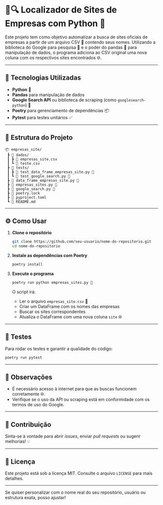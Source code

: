 
# 🏢🔍 Localizador de Sites de Empresas com Python 🐍

Este projeto tem como objetivo automatizar a busca de sites oficiais de empresas a partir de um arquivo CSV 📄 contendo seus nomes. Utilizando a biblioteca do Google para pesquisa 🔎 e o poder do pandas 🐼 para manipulação de dados, o programa adiciona ao CSV original uma nova coluna com os respectivos sites encontrados 🌐.

---

## 🚀 Tecnologias Utilizadas

- **Python** 🐍  
- **Pandas** para manipulação de dados  
- **Google Search API** ou biblioteca de scraping (como `googlesearch-python`) 🔎  
- **Poetry** para gerenciamento de dependências 📦  
- **Pytest** para testes unitários ✅

---

## 📁 Estrutura do Projeto

```
📦 empresas_site/
 ┣ 📂 dados/
 ┃ ┣ 📄 empresas_site.csv
 ┃ ┗ 📄 teste.csv
 ┣ 📂 tests/
 ┃ ┣ 📄 test_data_frame_empresas_site.py 🐍
 ┃ ┗ 📄 test_google_search.py 🐍
 ┣ 📄 data_frame_empresas_site.py 🐍
 ┣ 📄 empresas_sites.py 🐍
 ┣ 📄 google_search.py 🐍
 ┣ 📄 poetry.lock
 ┣ 📄 pyproject.toml
 ┗ 📄 README.md
```

---

## ⚙️ Como Usar

1. **Clone o repositório**  
   ```bash
   git clone https://github.com/seu-usuario/nome-do-repositorio.git
   cd nome-do-repositorio
   ```

2. **Instale as dependências com Poetry**  
   ```bash
   poetry install
   ```

3. **Execute o programa**  
   ```bash
   poetry run python empresas_sites.py 🐍
   ```

   O script irá:
   - Ler o arquivo `empresas_site.csv` 📄
   - Criar um DataFrame com os nomes das empresas
   - Buscar os sites correspondentes
   - Atualiza o DataFrame com uma nova coluna `site` 🌐

---

## 🧪 Testes

Para rodar os testes e garantir a qualidade do código:

```bash
poetry run pytest
```

---

## 📌 Observações

- É necessário acesso à internet para que as buscas funcionem corretamente 🌐.
- Verifique se o uso da API ou scraping está em conformidade com os termos de uso do Google.

---

## 🧠 Contribuição

Sinta-se à vontade para abrir *issues*, enviar *pull requests* ou sugerir melhorias! 💡

---

## 📄 Licença

Este projeto está sob a licença MIT. Consulte o arquivo `LICENSE` para mais detalhes.

---

Se quiser personalizar com o nome real do seu repositório, usuário ou estrutura exata, posso ajustar!
